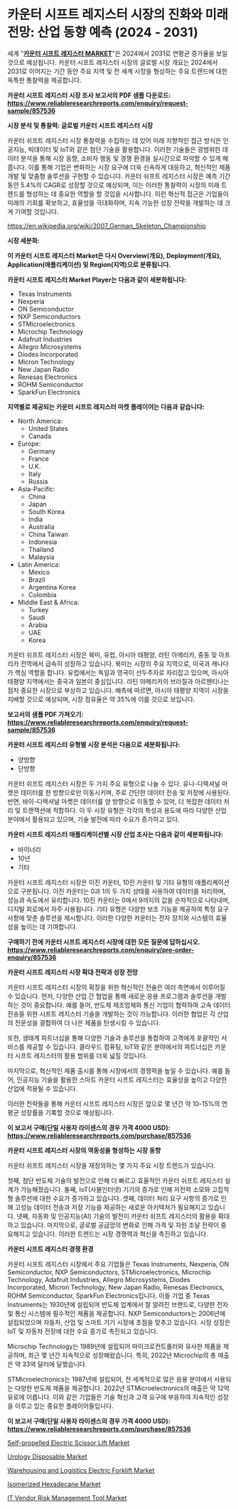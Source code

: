 <p><h1>카운터 시프트 레지스터 시장의 진화와 미래 전망: 산업 동향 예측 (2024 - 2031)</h1></p><p>세계 "<strong><a href="https://www.reliableresearchreports.com/counter-shift-registers-r857536?utm_campaign=105&utm_medium=8&utm_source=Github&utm_content=ia&utm_term=31102024&utm_id=counter-shift-registers">카운터 시프트 레지스터 MARKET</a></strong>"은 2024에서 2031로 연평균 증가율을 보일 것으로 예상됩니다. 카운터 시프트 레지스터 시장의 글로벌 시장 개요는 2024에서 2031로 이어지는 기간 동안 주요 지역 및 전 세계 시장을 형성하는 주요 트렌드에 대한 독특한 통찰력을 제공합니다.</p>
<p><strong>카운터 시프트 레지스터 시장 조사 보고서의 PDF 샘플 다운로드: <a href="https://www.reliableresearchreports.com/enquiry/request-sample/857536?utm_campaign=105&utm_medium=8&utm_source=Github&utm_content=ia&utm_term=31102024&utm_id=counter-shift-registers">https://www.reliableresearchreports.com/enquiry/request-sample/857536</a></strong></p>
<p><strong>시장 분석 및 통찰력: 글로벌 카운터 시프트 레지스터 시장</strong></p>
<p><p>카운터 쉬프트 레지스터 시장 통찰력을 수집하는 데 있어 미래 지향적인 접근 방식은 인공지능, 빅데이터 및 IoT와 같은 첨단 기술을 활용합니다. 이러한 기술들은 광범위한 데이터 분석을 통해 시장 동향, 소비자 행동 및 경쟁 환경을 실시간으로 파악할 수 있게 해줍니다. 이를 통해 기업은 변화하는 시장 요구에 더욱 신속하게 대응하고, 혁신적인 제품 개발 및 맞춤형 솔루션을 구현할 수 있습니다. 카운터 쉬프트 레지스터 시장은 예측 기간 동안 5.4%의 CAGR로 성장할 것으로 예상되며, 이는 이러한 통찰력이 시장의 미래 트렌드를 형성하는 데 중요한 역할을 할 것임을 시사합니다. 이런 혁신적 접근은 기업들이 미래의 기회를 확보하고, 효율성을 극대화하며, 지속 가능한 성장 전략을 개발하는 데 크게 기여할 것입니다.</p></p>
<p><a href="%7CAUTHORITHY_DOMAIN_URL%7C?utm_campaign=105&utm_medium=8&utm_source=Github&utm_content=ia&utm_term=31102024&utm_id=counter-shift-registers">https://en.wikipedia.org/wiki/2007_German_Skeleton_Championship</a></p>
<p><strong>시장 세분화:</strong></p>
<p><strong>이 카운터 시프트 레지스터 Market은 다시 Overview(개요), Deployment(개요), Application(애플리케이션) 및 Region(지역)으로 분류됩니다.</strong></p>
<p><strong>카운터 시프트 레지스터 Market Player는 다음과 같이 세분화됩니다:</strong></p>
<p><ul><li>Texas Instruments</li><li>Nexperia</li><li>ON Semiconductor</li><li>NXP Semiconductors</li><li>STMicroelectronics</li><li>Microchip Technology</li><li>Adafruit Industries</li><li>Allegro Microsystems</li><li>Diodes Incorporated</li><li>Micron Technology</li><li>New Japan Radio</li><li>Renesas Electronics</li><li>ROHM Semiconductor</li><li>SparkFun Electronics</li></ul></p>
<p><strong>지역별로 제공되는 카운터 시프트 레지스터 마켓 플레이어는 다음과 같습니다:</strong></p>
<p><ul>
    <li>
        North America:
        <ul>
            <li>United States</li>
            <li>Canada</li>
        </ul>
    </li>
    <li>
        Europe:
        <ul>
            <li>Germany</li>
            <li>France</li>
            <li>U.K.</li>
            <li>Italy</li>
            <li>Russia</li>
        </ul>
    </li>
    <li>
        Asia-Pacific:
        <ul>
            <li>China</li>
            <li>Japan</li>
            <li>South Korea</li>
            <li>India</li>
            <li>Australia</li>
            <li>China Taiwan</li>
            <li>Indonesia</li>
            <li>Thailand</li>
            <li>Malaysia</li>
        </ul>
    </li>
    <li>
        Latin America:
        <ul>
            <li>Mexico</li>
            <li>Brazil</li>
            <li>Argentina Korea</li>
            <li>Colombia</li>
        </ul>
    </li>
    <li>
        Middle East & Africa:
        <ul>
            <li>Turkey</li>
            <li>Saudi</li>
            <li>Arabia</li>
            <li>UAE</li>
            <li>Korea</li>
        </ul>
    </li>
    </ul></p>
<p><p>카운터 쉬프트 레지스터 시장은 북미, 유럽, 아시아 태평양, 라틴 아메리카, 중동 및 아프리카 전역에서 급속히 성장하고 있습니다. 북미는 시장의 주요 지역으로, 미국과 캐나다가 핵심 역할을 합니다. 유럽에서는 독일과 영국이 선두주자로 자리잡고 있으며, 아시아 태평양 지역에서는 중국과 일본이 중심입니다. 라틴 아메리카의 브라질과 아르헨티나는 점차 중요한 시장으로 부상하고 있습니다. 예측에 따르면, 아시아 태평양 지역이 시장을 지배할 것으로 예상되며, 시장 점유율은 약 35%에 이를 것으로 보입니다.</p></p>
<p><strong>보고서의 샘플 PDF 가져오기: <a href="https://www.reliableresearchreports.com/enquiry/request-sample/857536?utm_campaign=105&utm_medium=8&utm_source=Github&utm_content=ia&utm_term=31102024&utm_id=counter-shift-registers">https://www.reliableresearchreports.com/enquiry/request-sample/857536</a></strong></p>
<p><strong>카운터 시프트 레지스터 유형별 시장 분석은 다음으로 세분화됩니다:</strong></p>
<p><ul><li>양방향</li><li>단방향</li></ul></p>
<p><p>카운터 쉬프트 레지스터 시장은 두 가지 주요 유형으로 나눌 수 있다. 유니-디렉셔널 마켓은 데이터를 한 방향으로만 이동시키며, 주로 간단한 데이터 전송 및 저장에 사용된다. 반면, 바이-디렉셔널 마켓은 데이터를 양 방향으로 이동할 수 있어, 더 복잡한 데이터 처리 및 트랜잭션에 적합하다. 이 두 시장 유형은 각각의 특성과 용도에 따라 다양한 산업 분야에서 활용되고 있으며, 기술 발전에 따라 수요가 증가하고 있다.</p></p>
<p><strong>카운터 시프트 레지스터 애플리케이션별 시장 산업 조사는 다음과 같이 세분화됩니다:</strong></p>
<p><ul><li>바이너리</li><li>10년</li><li>기타</li></ul></p>
<p><p>카운터 시프트 레지스터 시장은 이진 카운터, 10진 카운터 및 기타 유형의 애플리케이션으로 구분됩니다. 이진 카운터는 0과 1의 두 가지 상태를 사용하여 데이터를 처리하며, 성능과 속도에서 유리합니다. 10진 카운터는 0에서 9까지의 값을 순차적으로 나타내며, 디지털 회로에서 자주 사용됩니다. 기타 유형은 다양한 보조 기능을 제공하여 특정 요구 사항에 맞춘 솔루션을 제시합니다. 이러한 다양한 카운터는 전자 장치와 시스템의 효율성을 높이는 데 기여합니다.</p></p>
<p><strong>구매하기 전에 카운터 시프트 레지스터 시장에 대한 모든 질문에 답하십시오. <a href="https://www.reliableresearchreports.com/enquiry/pre-order-enquiry/857536?utm_campaign=105&utm_medium=8&utm_source=Github&utm_content=ia&utm_term=31102024&utm_id=counter-shift-registers">https://www.reliableresearchreports.com/enquiry/pre-order-enquiry/857536</a></strong></p>
<p><strong>카운터 시프트 레지스터 시장 확대 전략과 성장 전망</strong></p>
<p><p>카운터 시프트 레지스터 시장의 확장을 위한 혁신적인 전술은 여러 측면에서 이루어질 수 있습니다. 먼저, 다양한 산업 간 협업을 통해 새로운 응용 프로그램과 솔루션을 개발하는 것이 중요합니다. 예를 들어, 반도체 제조업체와 통신 기업이 협력하여 고속 데이터 전송을 위한 시프트 레지스터 기술을 개발하는 것이 가능합니다. 이러한 협업은 각 산업의 전문성을 결합하여 더 나은 제품을 탄생시킬 수 있습니다.</p><p>또한, 생태계 파트너십을 통해 다양한 기술과 솔루션을 통합하여 고객에게 포괄적인 서비스를 제공할 수 있습니다. 클라우드 컴퓨팅, IoT와 같은 분야에서의 파트너십은 카운터 시프트 레지스터의 활용 범위를 더욱 넓힐 것입니다.</p><p>마지막으로, 혁신적인 제품 출시를 통해 시장에서의 경쟁력을 높일 수 있습니다. 예를 들어, 인공지능 기술을 활용한 스마트 카운터 시프트 레지스터는 효율성을 높이고 다양한 산업에 적용될 수 있습니다.</p><p>이러한 전략들을 통해 카운터 시프트 레지스터 시장은 앞으로 몇 년간 약 10-15%의 연평균 성장률을 기록할 것으로 예상됩니다.</p></p>
<p><strong>이 보고서 구매(단일 사용자 라이센스의 경우 가격 4000 USD): <a href="https://www.reliableresearchreports.com/purchase/857536?utm_campaign=105&utm_medium=8&utm_source=Github&utm_content=ia&utm_term=31102024&utm_id=counter-shift-registers">https://www.reliableresearchreports.com/purchase/857536</a></strong></p>
<p><strong>카운터 시프트 레지스터 시장의 역동성을 형성하는 시장 동향</strong></p>
<p><p>카운터 쉬프트 레지스터 시장을 재정의하는 몇 가지 주요 시장 트렌드가 있습니다. </p><p>첫째, 첨단 반도체 기술의 발전으로 인해 더 빠르고 효율적인 카운터 쉬프트 레지스터 설계가 가능해졌습니다. 둘째, IoT(사물인터넷) 기기의 증가로 인해 저전력 소모와 고집적형 솔루션에 대한 수요가 증가하고 있습니다. 셋째, 데이터 처리 요구 사항의 증가로 인해 고성능 데이터 전송과 저장 기능을 제공하는 새로운 아키텍처가 필요해지고 있습니다. 넷째, 자동화 및 인공지능(AI) 기술의 발전이 카운터 쉬프트 레지스터의 활용을 확대하고 있습니다. 마지막으로, 글로벌 공급망의 변화로 인해 가격 및 자원 조달 전략이 중요해지고 있습니다. 이러한 트렌드는 시장 경쟁력과 혁신을 촉진하고 있습니다.</p></p>
<p><strong>카운터 시프트 레지스터 경쟁 환경</strong></p>
<p><p>카운터 시프트 레지스터 시장에서 주요 기업들은 Texas Instruments, Nexperia, ON Semiconductor, NXP Semiconductors, STMicroelectronics, Microchip Technology, Adafruit Industries, Allegro Microsystems, Diodes Incorporated, Micron Technology, New Japan Radio, Renesas Electronics, ROHM Semiconductor, SparkFun Electronics입니다. 이들 기업 중 Texas Instruments는 1930년에 설립되어 반도체 업계에서 잘 알려진 브랜드로, 다양한 전자 및 통신 시스템에 필수적인 제품을 제공합니다. NXP Semiconductors는 2006년에 설립되었으며 자동차, 산업 및 스마트 기기 시장에 초점을 맞추고 있습니다. 시장 성장은 IoT 및 자동차 전장에 대한 수요 증가로 촉진되고 있습니다.</p><p>Microchip Technology는 1989년에 설립되어 마이크로컨트롤러와 유사한 제품을 제공하며, 최근 몇 년간 지속적으로 성장해왔습니다. 특히, 2022년 Microchip의 총 매출은 약 33억 달러에 달했습니다.</p><p>STMicroelectronics는 1987년에 설립되어, 전 세계적으로 많은 응용 분야에서 사용되는 다양한 반도체 제품을 제공합니다. 2022년 STMicroelectronics의 매출은 약 12억 유로에 이릅니다. 이와 같은 기업들은 기술 혁신과 고객 요구에 부응하여 지속적인 성장을 이루고 있는 중요한 플레이어들입니다.</p></p>
<p><strong>이 보고서 구매(단일 사용자 라이센스의 경우 가격 4000 USD): <a href="https://www.reliableresearchreports.com/purchase/857536?utm_campaign=105&utm_medium=8&utm_source=Github&utm_content=ia&utm_term=31102024&utm_id=counter-shift-registers">https://www.reliableresearchreports.com/purchase/857536</a></strong></p>
<p><p><a href="https://issuu.com/reportprime-2/docs/self-propelled-electric-scissor-lif_ac1049ebf33fe6?utm_campaign=105&utm_medium=8&utm_source=Github&utm_content=ia&utm_term=31102024&utm_id=counter-shift-registers">Self-propelled Electric Scissor Lift Market</a></p><p><a href="https://www.linkedin.com/pulse/urology-disposable-market-dynamics-application-types-r1dxc?utm_campaign=105&utm_medium=8&utm_source=Github&utm_content=ia&utm_term=31102024&utm_id=counter-shift-registers">Urology Disposable Market</a></p><p><a href="https://issuu.com/reportprime-2/docs/warehousing-and-logistics-electric-_b89102913fd884?utm_campaign=105&utm_medium=8&utm_source=Github&utm_content=ia&utm_term=31102024&utm_id=counter-shift-registers">Warehousing and Logistics Electric Forklift Market</a></p><p><a href="https://github.com/NasrinKhan99/Market-Research-Report-List-1/blob/main/isomerized-hexadecane-market.md?utm_campaign=105&utm_medium=8&utm_source=Github&utm_content=ia&utm_term=31102024&utm_id=counter-shift-registers">Isomerized Hexadecane Market</a></p><p><a href="https://github.com/JamesCox407/Market-Research-Report-List-1/blob/main/it-vendor-risk-management-tool-market.md?utm_campaign=105&utm_medium=8&utm_source=Github&utm_content=ia&utm_term=31102024&utm_id=counter-shift-registers">IT Vendor Risk Management Tool Market</a></p></p>